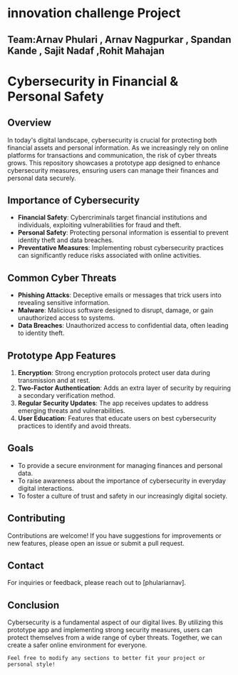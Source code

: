 # innovation challenge Project 
## Team:Arnav Phulari , Arnav Nagpurkar , Spandan Kande , Sajit Nadaf ,Rohit Mahajan
# Cybersecurity in Financial & Personal Safety

## Overview
In today's digital landscape, cybersecurity is crucial for protecting both financial assets and personal information. As we increasingly rely on online platforms for transactions and communication, the risk of cyber threats grows. This repository showcases a prototype app designed to enhance cybersecurity measures, ensuring users can manage their finances and personal data securely.

## Importance of Cybersecurity
- **Financial Safety**: Cybercriminals target financial institutions and individuals, exploiting vulnerabilities for fraud and theft.
- **Personal Safety**: Protecting personal information is essential to prevent identity theft and data breaches.
- **Preventative Measures**: Implementing robust cybersecurity practices can significantly reduce risks associated with online activities.

## Common Cyber Threats
- **Phishing Attacks**: Deceptive emails or messages that trick users into revealing sensitive information.
- **Malware**: Malicious software designed to disrupt, damage, or gain unauthorized access to systems.
- **Data Breaches**: Unauthorized access to confidential data, often leading to identity theft.

## Prototype App Features
1. **Encryption**: Strong encryption protocols protect user data during transmission and at rest.
2. **Two-Factor Authentication**: Adds an extra layer of security by requiring a secondary verification method.
3. **Regular Security Updates**: The app receives updates to address emerging threats and vulnerabilities.
4. **User Education**: Features that educate users on best cybersecurity practices to identify and avoid threats.

## Goals
- To provide a secure environment for managing finances and personal data.
- To raise awareness about the importance of cybersecurity in everyday digital interactions.
- To foster a culture of trust and safety in our increasingly digital society.

## Contributing
Contributions are welcome! If you have suggestions for improvements or new features, please open an issue or submit a pull request.

## Contact
For inquiries or feedback, please reach out to [phulariarnav].

## Conclusion
Cybersecurity is a fundamental aspect of our digital lives. By utilizing this prototype app and implementing strong security measures, users can protect themselves from a wide range of cyber threats. Together, we can create a safer online environment for everyone.
```
Feel free to modify any sections to better fit your project or personal style!
